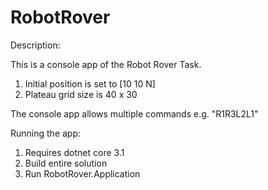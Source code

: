 # RobotRover

Description:

This is a console app of the Robot Rover Task.
1.	Initial position is set to [10 10 N]
2.  Plateau grid size is 40 x 30

The console app allows multiple commands e.g. "R1R3L2L1"

Running the app:
1.  Requires dotnet core 3.1
2.  Build entire solution
3.  Run RobotRover.Application

